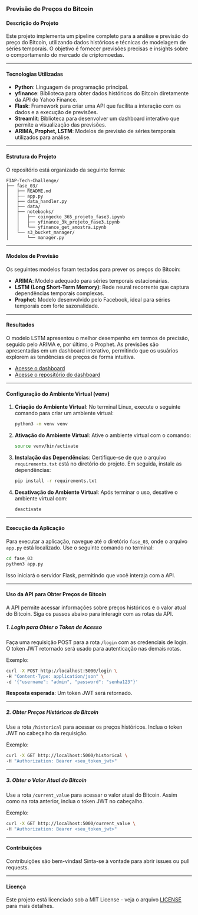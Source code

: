 ### Previsão de Preços do Bitcoin

#### **Descrição do Projeto**
Este projeto implementa um pipeline completo para a análise e previsão do preço do Bitcoin, utilizando dados históricos e técnicas de modelagem de séries temporais. O objetivo é fornecer previsões precisas e insights sobre o comportamento do mercado de criptomoedas.

---

#### **Tecnologias Utilizadas**
- **Python**: Linguagem de programação principal.
- **yfinance**: Biblioteca para obter dados históricos do Bitcoin diretamente da API do Yahoo Finance.
- **Flask**: Framework para criar uma API que facilita a interação com os dados e a execução de previsões.
- **Streamlit**: Biblioteca para desenvolver um dashboard interativo que permite a visualização das previsões.
- **ARIMA, Prophet, LSTM**: Modelos de previsão de séries temporais utilizados para análise.

---

#### **Estrutura do Projeto**
O repositório está organizado da seguinte forma:

```
FIAP-Tech-Challenge/
├── fase_03/
│   ├── README.md
│   ├── app.py
│   ├── data_handler.py
│   ├── data/
│   ├── notebooks/
│   │   ├── coingecko_365_projeto_fase3.ipynb
│   │   ├── yfinance_3k_projeto_fase3.ipynb
│   │   └── yfinance_get_amostra.ipynb
│   └── s3_bucket_manager/
│       └── manager.py
```

---

#### **Modelos de Previsão**
Os seguintes modelos foram testados para prever os preços do Bitcoin:
- **ARIMA**: Modelo adequado para séries temporais estacionárias.
- **LSTM (Long Short-Term Memory)**: Rede neural recorrente que captura dependências temporais complexas.
- **Prophet**: Modelo desenvolvido pelo Facebook, ideal para séries temporais com forte sazonalidade.

---

#### **Resultados**
O modelo LSTM apresentou o melhor desempenho em termos de precisão, seguido pelo ARIMA e, por último, o Prophet. As previsões são apresentadas em um dashboard interativo, permitindo que os usuários explorem as tendências de preços de forma intuitiva.

- [Acesse o dashboard](https://bitcoin-price-prediction-dashboard.streamlit.app/)
- [Acesse o repositório do dashboard](https://github.com/lis-r-barreto/bitcoin-price-predictor-app)

---

#### **Configuração do Ambiente Virtual (venv)**
1. **Criação do Ambiente Virtual**:
   No terminal Linux, execute o seguinte comando para criar um ambiente virtual:
   ```bash
   python3 -m venv venv
   ```

2. **Ativação do Ambiente Virtual**:
   Ative o ambiente virtual com o comando:
   ```bash
   source venv/bin/activate
   ```

3. **Instalação das Dependências**:
   Certifique-se de que o arquivo `requirements.txt` está no diretório do projeto. Em seguida, instale as dependências:
   ```bash
   pip install -r requirements.txt
   ```

4. **Desativação do Ambiente Virtual**:
   Após terminar o uso, desative o ambiente virtual com:
   ```bash
   deactivate
   ```

---

#### **Execução da Aplicação**
Para executar a aplicação, navegue até o diretório `fase_03`, onde o arquivo `app.py` está localizado. Use o seguinte comando no terminal:
```bash
cd fase_03
python3 app.py
```
Isso iniciará o servidor Flask, permitindo que você interaja com a API.

---

#### **Uso da API para Obter Preços de Bitcoin**
A API permite acessar informações sobre preços históricos e o valor atual do Bitcoin. Siga os passos abaixo para interagir com as rotas da API.

##### **1. Login para Obter o Token de Acesso**
Faça uma requisição POST para a rota `/login` com as credenciais de login. O token JWT retornado será usado para autenticação nas demais rotas.

Exemplo:
```bash
curl -X POST http://localhost:5000/login \
-H "Content-Type: application/json" \
-d '{"username": "admin", "password": "senha123"}'
```

**Resposta esperada**:
Um token JWT será retornado.

---

##### **2. Obter Preços Históricos do Bitcoin**
Use a rota `/historical` para acessar os preços históricos. Inclua o token JWT no cabeçalho da requisição.

Exemplo:
```bash
curl -X GET http://localhost:5000/historical \
-H "Authorization: Bearer <seu_token_jwt>"
```

---

##### **3. Obter o Valor Atual do Bitcoin**
Use a rota `/current_value` para acessar o valor atual do Bitcoin. Assim como na rota anterior, inclua o token JWT no cabeçalho.

Exemplo:
```bash
curl -X GET http://localhost:5000/current_value \
-H "Authorization: Bearer <seu_token_jwt>"
```

---

#### **Contribuições**
Contribuições são bem-vindas! Sinta-se à vontade para abrir issues ou pull requests.

---

#### **Licença**
Este projeto está licenciado sob a MIT License - veja o arquivo [LICENSE](LICENSE) para mais detalhes.
